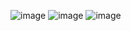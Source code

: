 ![image](https://github.com/user-attachments/assets/d184410b-10e0-43cd-b2f4-3f39d74ad7cb)
![image](https://github.com/user-attachments/assets/860f22bb-1442-42d4-989e-004c045ef0a3)
![image](https://github.com/user-attachments/assets/620760eb-3745-4826-9cd5-18e5b2df54a3)

